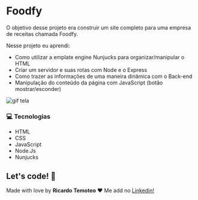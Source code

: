 # Foodfy

O objetivo desse projeto era construir um site completo para uma empresa de receitas chamada Foodfy.

Nesse projeto eu aprendi:

* Como utilizar a emplate engine Nunjucks para organizar/manipular o HTML
* Criar um servidor e suas rotas com Node e o Express
* Como trazer as informações de uma maneira dinâmica com o Back-end
* Manipulação do conteúdo da página com JavaScript (botão mostrar/esconder)



![gif tela](https://github.com/ricardoltt/foodfy/blob/master/public/assets/screengif.gif)

### 💻 Tecnologias

- HTML
- CSS
- JavaScript
- Node.Js
- Nunjucks

## Let's code! 🚀

Made with love by **Ricardo Temoteo** ❤️ Me add no [Linkedin!](https://www.linkedin.com/in/ricardoltt/)

